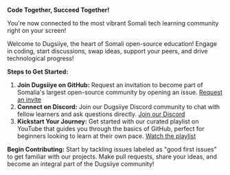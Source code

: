 **Code Together, Succeed Together!**

You're now connected to the most vibrant Somali tech learning community right on your screen!

Welcome to Dugsiiye, the heart of Somali open-source education! Engage in coding, start discussions, swap ideas, support your peers, and drive technological progress!

**Steps to Get Started:**

1. **Join Dugsiiye on GitHub:** Request an invitation to become part of Somalia's largest open-source community by opening an issue. [Request an invite](https://github.com/dugsiiyeinc/community/issues/new?assignees=&labels=invite+me+to+the+organisation&template=invitation.yml&title=Please+invite+me+to+the+GitHub+Community+Organization)
2. **Connect on Discord:** Join our Dugsiiye Discord community to chat with fellow learners and ask questions directly. [Join our Discord](https://discord.gg/your-invite-link)
3. **Kickstart Your Journey:** Get started with our curated playlist on YouTube that guides you through the basics of GitHub, perfect for beginners looking to learn at their own pace. [Watch the playlist](https://www.youtube.com/@dugsiiye/playlists)

**Begin Contributing:**
Start by tackling issues labeled as "good first issues" to get familiar with our projects. Make pull requests, share your ideas, and become an integral part of the Dugsiiye community!
